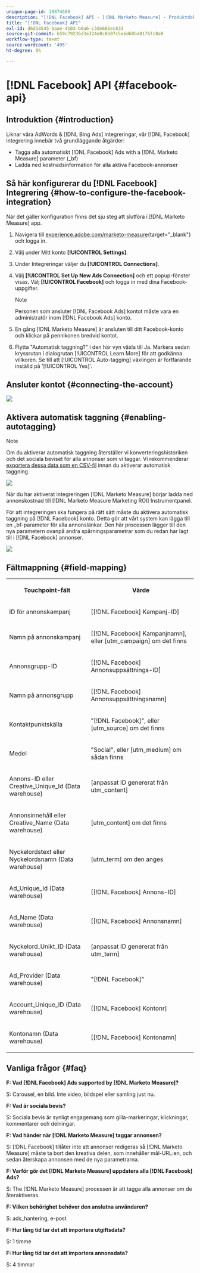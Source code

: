 ```yaml
---
unique-page-id: 18874680
description: "[!DNL Facebook] API - [!DNL Marketo Measure] - Produktdokumentation"
title: "[!DNL Facebook] API"
exl-id: d6d18545-baae-4103-b0a6-c3de681ec833
source-git-commit: b59c79236d3e324e8c8b07c5a6d68bd8176fc8a9
workflow-type: tm+mt
source-wordcount: '495'
ht-degree: 0%

---
```


# [!DNL Facebook] API {#facebook-api}

## Introduktion {#introduction}

Liknar våra AdWords &amp; [!DNL Bing Ads] integreringar, vår [!DNL Facebook] integrering innebär två grundläggande åtgärder:

* Tagga alla automatiskt [!DNL Facebook] Ads with a [!DNL Marketo Measure] parameter (_bf)
* Ladda ned kostnadsinformation för alla aktiva Facebook-annonser

## Så här konfigurerar du [!DNL Facebook] Integrering {#how-to-configure-the-facebook-integration}

När det gäller konfiguration finns det sju steg att slutföra i [!DNL Marketo Measure] app.

1. Navigera till [experience.adobe.com/marketo-measure](https://experience.adobe.com/marketo-measure){target="_blank"} och logga in.
1. Välj under Mitt konto **[!UICONTROL Settings]**.
1. Under Integreringar väljer du **[!UICONTROL Connections]**.
1. Välj **[!UICONTROL Set Up New Ads Connection]** och ett popup-fönster visas. Välj **[!UICONTROL Facebook]** och logga in med dina Facebook-uppgifter.

   >[!NOTE]
   >
   >Personen som ansluter [!DNL Facebook Ads] kontot måste vara en administratör inom [!DNL Facebook Ads] konto.

1. En gång [!DNL Marketo Measure] är ansluten till ditt Facebook-konto och klickar på pennikonen bredvid kontot.
1. Flytta &quot;Automatisk taggning?&quot; i den här vyn växla till Ja. Markera sedan kryssrutan i dialogrutan [!UICONTROL Learn More] för att godkänna villkoren. Se till att [!UICONTROL Auto-tagging] växlingen är fortfarande inställd på &#39;[!UICONTROL Yes]&#39;.

## Ansluter kontot {#connecting-the-account}

![](assets/1.gif)

## Aktivera automatisk taggning {#enabling-autotagging}

>[!NOTE]
>
>Om du aktiverar automatisk taggning återställer vi konverteringshistoriken och det sociala beviset för alla annonser som vi taggar. Vi rekommenderar [exportera dessa data som en CSV-fil](https://www.facebook.com/business/help/205067636197240) innan du aktiverar automatisk taggning.

![](assets/2-2.png)

När du har aktiverat integreringen [!DNL Marketo Measure] börjar ladda ned annonskostnad till [!DNL Marketo Measure Marketing ROI] Instrumentpanel.

För att integreringen ska fungera på rätt sätt måste du aktivera automatisk taggning på [!DNL Facebook] konto. Detta gör att vårt system kan lägga till en _bf-parameter för alla annonslänkar. Den här processen lägger till den nya parametern ovanpå andra spårningsparametrar som du redan har lagt till i [!DNL Facebook] annonser.

![](assets/3.gif)

## Fältmappning {#field-mapping}

<table> 
 <colgroup> 
  <col> 
  <col> 
 </colgroup> 
 <tbody> 
  <tr> 
   <th><p><strong>Touchpoint-fält</strong></p></th> 
   <th><p><strong>Värde</strong></p></th> 
  </tr> 
  <tr> 
   <td><p>ID för annonskampanj</p></td> 
   <td><p>[[!DNL Facebook] Kampanj-ID]</p></td> 
  </tr> 
  <tr> 
   <td><p>Namn på annonskampanj </p></td> 
   <td><p>[[!DNL Facebook] Kampanjnamn], eller [utm_campaign] om det finns</p></td> 
  </tr> 
  <tr> 
   <td><p>Annonsgrupp-ID</p></td> 
   <td><p>[[!DNL Facebook] Annonsuppsättnings-ID]</p></td> 
  </tr> 
  <tr> 
   <td><p>Namn på annonsgrupp</p></td> 
   <td><p>[[!DNL Facebook] Annonsuppsättningsnamn]</p></td> 
  </tr> 
  <tr> 
   <td><p>Kontaktpunktskälla</p></td> 
   <td><p>"[!DNL Facebook]", eller [utm_source] om det finns</p></td> 
  </tr> 
  <tr> 
   <td><p>Medel</p></td> 
   <td><p>"Social", eller [utm_medium] om sådan finns</p></td> 
  </tr> 
  <tr> 
   <td><p>Annons-ID eller Creative_Unique_Id (Data warehouse)</p></td> 
   <td><p>[anpassat ID genererat från utm_content]</p></td> 
  </tr> 
  <tr> 
   <td><p>Annonsinnehåll eller Creative_Name (Data warehouse)</p></td> 
   <td><p>[utm_content] om det finns</p></td> 
  </tr> 
  <tr> 
   <td><p>Nyckelordstext eller Nyckelordsnamn (Data warehouse)</p></td> 
   <td><p>[utm_term] om den anges</p></td> 
  </tr> 
  <tr> 
   <td><p>Ad_Unique_Id (Data warehouse)</p></td> 
   <td><p>[[!DNL Facebook] Annons-ID]</p></td> 
  </tr> 
  <tr> 
   <td><p>Ad_Name (Data warehouse)</p></td> 
   <td><p>[[!DNL Facebook] Annonsnamn]</p></td> 
  </tr> 
  <tr> 
   <td><p>Nyckelord_Unikt_ID (Data warehouse)</p></td> 
   <td><p>[anpassat ID genererat från utm_term]</p></td> 
  </tr> 
  <tr> 
   <td><p>Ad_Provider (Data warehouse)</p></td> 
   <td><p>"[!DNL Facebook]"</p></td> 
  </tr> 
  <tr> 
   <td><p>Account_Unique_ID (Data warehouse)</p></td> 
   <td><p>[[!DNL Facebook] Kontonr]</p></td> 
  </tr> 
  <tr> 
   <td><p>Kontonamn (Data warehouse)</p></td> 
   <td><p>[[!DNL Facebook] Kontonamn]</p></td> 
  </tr> 
 </tbody> 
</table>

## Vanliga frågor {#faq}

**F: Vad [!DNL Facebook] Ads supported by [!DNL Marketo Measure]?**

S: Carousel, en bild. Inte video, bildspel eller samling just nu.

**F: Vad är sociala bevis?**

S: Sociala bevis är synligt engagemang som gilla-markeringar, klickningar, kommentarer och delningar.

**F: Vad händer när [!DNL Marketo Measure] taggar annonsen?**

S: [!DNL Facebook] tillåter inte att annonser redigeras så [!DNL Marketo Measure] måste ta bort den kreativa delen, som innehåller mål-URL:en, och sedan återskapa annonsen med de nya parametrarna.

**F: Varför gör det [!DNL Marketo Measure] uppdatera alla [!DNL Facebook] Ads?**

S: The [!DNL Marketo Measure] processen är att tagga alla annonser om de återaktiveras.

**F: Vilken behörighet behöver den anslutna användaren?**

S: ads_hantering, e-post

**F: Hur lång tid tar det att importera utgiftsdata?**

S: 1 timme

**F: Hur lång tid tar det att importera annonsdata?**

S: 4 timmar
